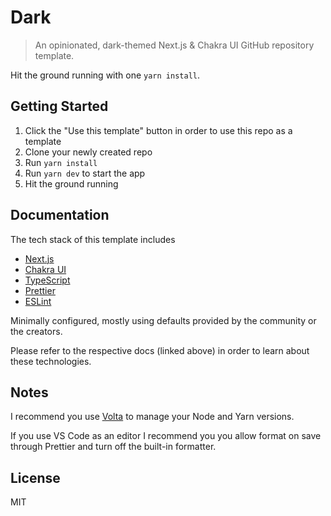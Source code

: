 # Dark

> An opinionated, dark-themed Next.js & Chakra UI GitHub repository template.

Hit the ground running with one `yarn install`.

## Getting Started

1. Click the "Use this template" button in order to use this repo as a template
2. Clone your newly created repo
3. Run `yarn install`
4. Run `yarn dev` to start the app
5. Hit the ground running

## Documentation

The tech stack of this template includes

- [Next.js](https://nextjs.org)
- [Chakra UI](https://chakra-ui.com)
- [TypeScript](https://www.typescriptlang.org/)
- [Prettier](https://prettier.io/)
- [ESLint](https://eslint.org/)

Minimally configured, mostly using defaults provided by the community or the creators.

Please refer to the respective docs (linked above) in order to learn about these technologies.

## Notes

I recommend you use [Volta](https://volta.sh) to manage your Node and Yarn versions.

If you use VS Code as an editor I recommend you you allow format on save through Prettier and turn off the built-in formatter.

## License

MIT
